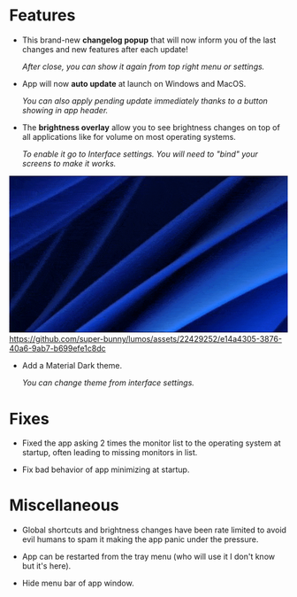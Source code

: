 # Features

- This brand-new **changelog popup** that will now inform you of the last changes and new features after each update!

    _After close, you can show it again from top right menu or settings._

- App will now **auto update** at launch on Windows and MacOS.

    _You can also apply pending update immediately thanks to a button showing in app header._

- The **brightness overlay** allow you to see brightness changes on top of all applications like for volume on most operating systems. 

    _To enable it go to Interface settings. You will need to "bind" your screens to make it works._

![](./overlay.gif)
https://github.com/super-bunny/lumos/assets/22429252/e14a4305-3876-40a6-9ab7-b699efe1c8dc

- Add a Material Dark theme.
    
    _You can change theme from interface settings._

# Fixes

- Fixed the app asking 2 times the monitor list to the operating system at startup, often leading to missing monitors in list.

- Fix bad behavior of app minimizing at startup.

# Miscellaneous

- Global shortcuts and brightness changes have been rate limited to avoid evil humans to spam it making the app panic under the pressure.

- App can be restarted from the tray menu (who will use it I don't know but it's here).

- Hide menu bar of app window.
